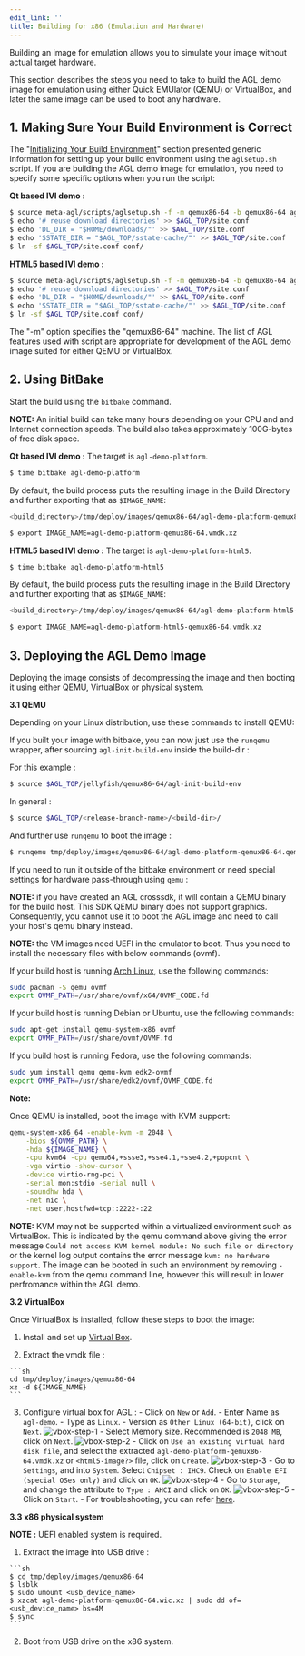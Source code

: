 ```yaml
---
edit_link: ''
title: Building for x86 (Emulation and Hardware)
---
```


Building an image for emulation allows you to simulate your
image without actual target hardware.

This section describes the steps you need to take to build the
AGL demo image for emulation using either Quick EMUlator (QEMU) or
VirtualBox, and later the same image can be used to boot any hardware.

## 1. Making Sure Your Build Environment is Correct

The
"[Initializing Your Build Environment](./3_Initializing_Your_Build_Environment.md)"
section presented generic information for setting up your build environment
using the `aglsetup.sh` script.
If you are building the AGL demo image for emulation, you need to specify some
specific options when you run the script:

**Qt based IVI demo :**

```sh
$ source meta-agl/scripts/aglsetup.sh -f -m qemux86-64 -b qemux86-64 agl-demo agl-devel
$ echo '# reuse download directories' >> $AGL_TOP/site.conf
$ echo 'DL_DIR = "$HOME/downloads/"' >> $AGL_TOP/site.conf
$ echo 'SSTATE_DIR = "$AGL_TOP/sstate-cache/"' >> $AGL_TOP/site.conf
$ ln -sf $AGL_TOP/site.conf conf/
```

**HTML5 based IVI demo :**

```sh
$ source meta-agl/scripts/aglsetup.sh -f -m qemux86-64 -b qemux86-64 agl-demo agl-devel agl-profile-graphical-html5
$ echo '# reuse download directories' >> $AGL_TOP/site.conf
$ echo 'DL_DIR = "$HOME/downloads/"' >> $AGL_TOP/site.conf
$ echo 'SSTATE_DIR = "$AGL_TOP/sstate-cache/"' >> $AGL_TOP/site.conf
$ ln -sf $AGL_TOP/site.conf conf/
```

The "-m" option specifies the "qemux86-64" machine.
The list of AGL features used with script are appropriate for development of
the AGL demo image suited for either QEMU or VirtualBox.

## 2. Using BitBake

Start the build using the `bitbake` command.

**NOTE:** An initial build can take many hours depending on your
CPU and and Internet connection speeds.
The build also takes approximately 100G-bytes of free disk space.

**Qt based IVI demo :**
The target is `agl-demo-platform`.

```sh
$ time bitbake agl-demo-platform
```

By default, the build process puts the resulting image in the Build Directory and further exporting that as `$IMAGE_NAME`:

```sh
<build_directory>/tmp/deploy/images/qemux86-64/agl-demo-platform-qemux86-64.vmdk.xz

$ export IMAGE_NAME=agl-demo-platform-qemux86-64.vmdk.xz
```

**HTML5 based IVI demo :**
The target is `agl-demo-platform-html5`.

```sh
$ time bitbake agl-demo-platform-html5
```

By default, the build process puts the resulting image in the Build Directory and further exporting that as `$IMAGE_NAME`:

```sh
<build_directory>/tmp/deploy/images/qemux86-64/agl-demo-platform-html5-qemux86-64.vmdk.xz

$ export IMAGE_NAME=agl-demo-platform-html5-qemux86-64.vmdk.xz
```

## 3. Deploying the AGL Demo Image

Deploying the image consists of decompressing the image and then
booting it using either QEMU, VirtualBox or physical system.

**3.1 QEMU**

Depending on your Linux distribution, use these commands to install QEMU:

If you built your image with bitbake, you can now just use the ``runqemu`` wrapper, after sourcing `agl-init-build-env` inside the build-dir :

For this example :

```sh    
$ source $AGL_TOP/jellyfish/qemux86-64/agl-init-build-env 
```

In general :

```sh    
$ source $AGL_TOP/<release-branch-name>/<build-dir>/
```

And further use `runqemu` to boot the image :

```sh
$ runqemu tmp/deploy/images/qemux86-64/agl-demo-platform-qemux86-64.qemuboot.conf kvm serialstdio slirp publicvnc audio
```

If you need to run it outside of the bitbake environment or need special settings for
hardware pass-through using `qemu` :


**NOTE:** if you have created an AGL crosssdk, it will contain a
QEMU binary for the build host.
This SDK QEMU binary does not support graphics.
Consequently,  you cannot use it to boot the AGL image and
need to call your host's qemu binary instead.

**NOTE:** the VM images need UEFI in the emulator to boot. Thus you need
to install the necessary files with below commands (ovmf).

If your build host is running
[Arch Linux](https://www.archlinux.org/), use the following commands:

```sh
sudo pacman -S qemu ovmf
export OVMF_PATH=/usr/share/ovmf/x64/OVMF_CODE.fd
```

If your build host is running Debian or Ubuntu, use the following commands:

```sh
sudo apt-get install qemu-system-x86 ovmf
export OVMF_PATH=/usr/share/ovmf/OVMF.fd
```

If you build host is running Fedora, use the following commands:

```sh
sudo yum install qemu qemu-kvm edk2-ovmf
export OVMF_PATH=/usr/share/edk2/ovmf/OVMF_CODE.fd
```

**Note:**

Once QEMU is installed, boot the image with KVM support:

```sh
qemu-system-x86_64 -enable-kvm -m 2048 \
    -bios ${OVMF_PATH} \
    -hda ${IMAGE_NAME} \
    -cpu kvm64 -cpu qemu64,+ssse3,+sse4.1,+sse4.2,+popcnt \
    -vga virtio -show-cursor \
    -device virtio-rng-pci \
    -serial mon:stdio -serial null \
    -soundhw hda \
    -net nic \
    -net user,hostfwd=tcp::2222-:22
```

**NOTE:** KVM may not be supported within a virtualized environment such as
VirtualBox. This is indicated by the qemu command above giving the error
message `Could not access KVM kernel module: No such file or directory` or
the kernel log output contains the error message `kvm: no hardware support`.
The image can be booted in such an environment by removing `-enable-kvm` from
the qemu command line, however this will result in lower perfromance within
the AGL demo.

**3.2 VirtualBox**

Once VirtualBox is installed, follow these steps to boot the image:

  1. Install and set up [Virtual Box](https://www.virtualbox.org/wiki/Linux_Downloads).

  2. Extract the vmdk file : 
    
    ```sh
    cd tmp/deploy/images/qemux86-64
    xz -d ${IMAGE_NAME}
    ```

  3. Configure virtual box for AGL :
    - Click on `New` or `Add`.
    - Enter Name as `agl-demo`.
    - Type as `Linux`.
    - Version as `Other Linux (64-bit)`, click on `Next`.
    ![vbox-step-1](images/vbox-1.png)
    - Select Memory size. Recommended is `2048 MB`, click on `Next`.
    ![vbox-step-2](images/vbox-2.png)
    - Click on `Use an existing virtual hard disk file`, and select the extracted `agl-demo-platform-qemux86-64.vmdk.xz` or `<html5-image?>` file, click on `Create`.
    ![vbox-step-3](images/vbox-3.png)
    - Go to `Settings`, and into `System`. Select `Chipset : IHC9`. Check on `Enable EFI (special OSes only)` and click on `OK`.
    ![vbox-step-4](images/vbox-4.png)
    - Go to `Storage`, and change the attribute to `Type : AHCI` and click on `OK`.
    ![vbox-step-5](images/vbox-5.png)
    - Click on `Start`.
    - For troubleshooting, you can refer [here](https://lists.automotivelinux.org/g/agl-dev-community/message/8474).

**3.3 x86 physical system**
  
  **NOTE :** UEFI enabled system is required.
  
  1. Extract the image into USB drive :
    
    ```sh
    $ cd tmp/deploy/images/qemux86-64
    $ lsblk
    $ sudo umount <usb_device_name>
    $ xzcat agl-demo-platform-qemux86-64.wic.xz | sudo dd of=<usb_device_name> bs=4M
    $ sync
    ```

  2. Boot from USB drive on the x86 system.